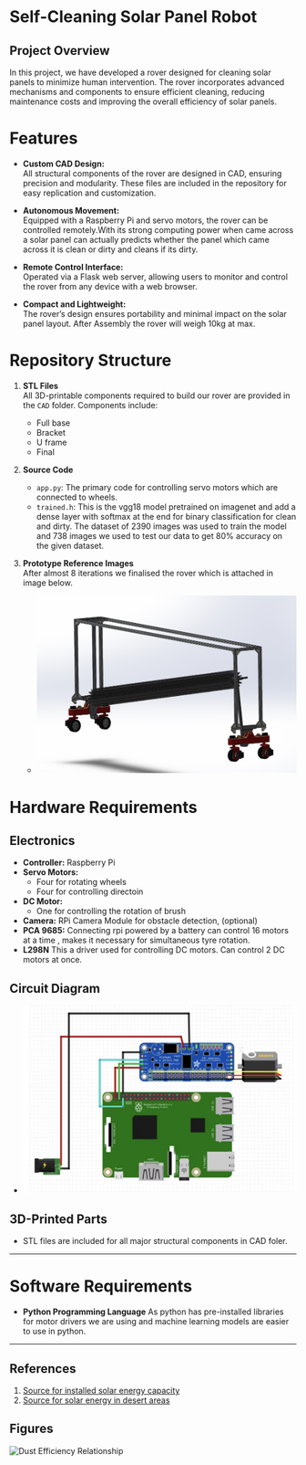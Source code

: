 # Self-Cleaning Solar Panel Robot

## Project Overview
In this project, we have developed a rover designed for cleaning solar panels to minimize human intervention. The rover incorporates advanced mechanisms and components to ensure efficient cleaning, reducing maintenance costs and improving the overall efficiency of solar panels.

# Features
- **Custom CAD Design:**  
  All structural components of the rover are designed in CAD, ensuring precision and modularity. These files are included in the repository for easy replication and customization.
  
- **Autonomous Movement:**  
  Equipped with a Raspberry Pi and servo motors, the rover can be controlled remotely.With its strong computing power when came across a solar panel can actually predicts whether the panel 
  which came across it is clean or dirty and cleans if its dirty.
  
- **Remote Control Interface:**  
  Operated via a Flask web server, allowing users to monitor and control the rover from any device with a web browser.

- **Compact and Lightweight:**  
  The rover’s design ensures portability and minimal impact on the solar panel layout. After Assembly the rover will weigh 10kg at max.

# Repository Structure

1. **STL Files**  
   All 3D-printable components required to build our rover are provided in the `CAD` folder. Components include:  
   - Full base  
   - Bracket  
   - U frame  
   - Final  

2. **Source Code**  
   - `app.py`: The primary code for controlling servo motors which are connected to wheels. 
   - `trained.h`: This is the vgg18 model pretrained on imagenet and add a dense layer with softmax at the end for binary classification for clean and dirty. The dataset of 2390 images was used to train the model and 738 images we used to test our data to get 80% accuracy on the given dataset.

3. **Prototype Reference Images**  
   After almost 8 iterations we finalised the rover which is attached in image below.
   - ![Final Model image](final.jpeg)  
  
# Hardware Requirements

## Electronics
- **Controller:** Raspberry Pi  
- **Servo Motors:**  
  - Four for rotating wheels
  - Four for controlling directoin
- **DC Motor:**  
  - One for controlling the rotation of brush
- **Camera:** RPi Camera Module for obstacle detection,  (optional)
- **PCA 9685:** Connecting rpi powered by a battery can control 16 motors at a time , makes it necessary for simultaneous tyre rotation.
- **L298N** This a driver used for controlling DC motors. Can control 2 DC motors at once.

## Circuit Diagram  
- ![RPi Circuit Diagram](circuit_diagram/circuit.png)  

## 3D-Printed Parts  
- STL files are included for all major structural components in CAD foler.  

---

# Software Requirements

- **Python Programming Language** As python has pre-installed libraries for motor drivers we are using and machine learning models are easier to use in python.  

---






## References
1. [Source for installed solar energy capacity](https://www.sciencedirect.com/science/article/pii/S2352484723014579)
2. [Source for solar energy in desert areas](https://www.mdpi.com/1996-1073/16/19/6794)

## Figures
![Dust Efficiency Relationship](path/to/your/graph_image.png)
